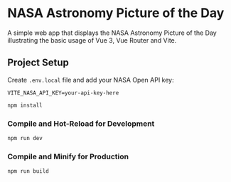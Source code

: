 # NASA Astronomy Picture of the Day

A simple web app that displays the NASA Astronomy Picture of the Day illustrating the basic usage of Vue 3, Vue Router and Vite.

## Project Setup

Create `.env.local` file and add your NASA Open API key:

```env
VITE_NASA_API_KEY=your-api-key-here
```

```sh
npm install
```

### Compile and Hot-Reload for Development

```sh
npm run dev
```

### Compile and Minify for Production

```sh
npm run build
```
